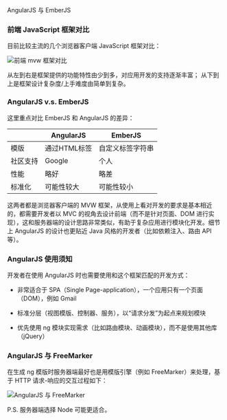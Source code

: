 AngularJS 与 EmberJS

### 前端 JavaScript 框架对比

目前比较主流的几个浏览器客户端 JavaScript 框架对比：

![前端 mvw 框架对比](https://nxnzra.dm2301.livefilestore.com/y2pafIzX9SMSGf4O3f8UjQHYUBnfLBgX7xKJbgDt7P2CXdvbrXbfT9cNRWQJOc5AOYZBxLgxMop-PeRQD1nc3B81s3yXwsKtUhc7B9VxkMdme4/mvw%20%E5%AF%B9%E6%AF%94.png?psid=1)

从左到右是框架提供的功能特性由少到多，对应用开发的支持逐渐丰富；
从下到上是框架设计复杂度/上手难度由简单到复杂。


### AngularJS v.s. EmberJS


这里重点对比 EmberJS 和 AngularJS 的差异：

|  | AngularJS | EmberJS  |
| --- | --- | --- |
| 模版 | 通过HTML标签 | 自定义标签字符串  |
| 社区支持 | Google | 个人  |
| 性能 | 略好 | 略差  |
| 标准化 | 可能性较大 | 可能性较小  |

这两者都是浏览器客户端的 MVW 框架，从使用上看对开发的要求是基本相近的，都需要开发者以 MVC 的视角去设计前端（而不是针对页面、DOM 进行实现），这和服务器端的设计思路非常类似，有助于复杂应用进行模块化开发。细节上 AngularJS 的设计也更贴近 Java 风格的开发者（比如依赖注入、路由 API 等）。

### AngularJS 使用须知


开发者在使用 AngularJS 时也需要使用和这个框架匹配的开发方式：

* 非常适合于 SPA（Single Page-application），一个应用只有一个页面 （DOM），例如 Gmail

* 标准分层（视图模版、控制器、服务），以“请求分发”为起点来规划模块

* 优先使用 ng 模块实现需求（比如路由模块、动画模块），而不是使用其他库（jQuery）


### AngularJS 与 FreeMarker

在生成 ng 模版时服务器端最好也是用模版引擎（例如 FreeMarker）来处理，基于 HTTP 请求-响应的交互过程如下：

![AngularJS 与 FreeMarker](https://nxnzra.dm2301.livefilestore.com/y2pAxZ3JDqsFIyrTcTCzgBw90xE7g52aqcwGVfum49TAcr5QeONkzF1xGqCEPeQ5rOv1VTSLn-rRlI88e9n2nZZVyqqd0w_JrFctRJ6MwTVq9w/AngularJSFreemarker.png?psid=1)

P.S. 服务器端选择 Node 可能更适合。

